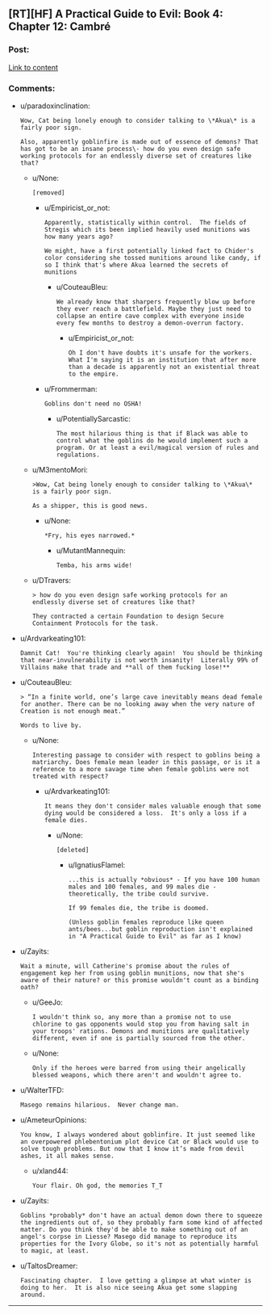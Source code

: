 ## [RT][HF] A Practical Guide to Evil: Book 4: Chapter 12: Cambré

### Post:

[Link to content](https://practicalguidetoevil.wordpress.com/2018/05/11/chapter-12-cambre/)

### Comments:

- u/paradoxinclination:
  ```
  Wow, Cat being lonely enough to consider talking to \*Akua\* is a fairly poor sign. 

  Also, apparently goblinfire is made out of essence of demons? That has got to be an insane process\- how do you even design safe working protocols for an endlessly diverse set of creatures like that?
  ```

  - u/None:
    ```
    [removed]
    ```

    - u/Empiricist_or_not:
      ```
      Apparently, statistically within control.  The fields of Stregis which its been implied heavily used munitions was how many years ago?

      We might, have a first potentially linked fact to Chider's color considering she tossed munitions around like candy, if so I think that's where Akua learned the secrets of munitions
      ```

      - u/CouteauBleu:
        ```
        We already know that sharpers frequently blow up before they ever reach a battlefield. Maybe they just need to collapse an entire cave complex with everyone inside every few months to destroy a demon-overrun factory.
        ```

        - u/Empiricist_or_not:
          ```
          Oh I don't have doubts it's unsafe for the workers. What I'm saying it is an institution that after more than a decade is apparently not an existential threat to the empire.
          ```

    - u/Frommerman:
      ```
      Goblins don't need no OSHA!
      ```

      - u/PotentiallySarcastic:
        ```
        The most hilarious thing is that if Black was able to control what the goblins do he would implement such a program. Or at least a evil/magical version of rules and regulations.
        ```

  - u/M3mentoMori:
    ```
    >Wow, Cat being lonely enough to consider talking to \*Akua\* is a fairly poor sign. 

    As a shipper, this is good news.
    ```

    - u/None:
      ```
      *Fry, his eyes narrowed.*
      ```

      - u/MutantMannequin:
        ```
        Temba, his arms wide!
        ```

  - u/DTravers:
    ```
    > how do you even design safe working protocols for an endlessly diverse set of creatures like that?

    They contracted a certain Foundation to design Secure Containment Protocols for the task.
    ```

- u/Ardvarkeating101:
  ```
  Damnit Cat!  You're thinking clearly again!  You should be thinking that near-invulnerability is not worth insanity!  Literally 99% of Villains make that trade and **all of them fucking lose!**
  ```

- u/CouteauBleu:
  ```
  > “In a finite world, one’s large cave inevitably means dead female for another. There can be no looking away when the very nature of Creation is not enough meat.”

  Words to live by.
  ```

  - u/None:
    ```
    Interesting passage to consider with respect to goblins being a matriarchy. Does female mean leader in this passage, or is it a reference to a more savage time when female goblins were not treated with respect?
    ```

    - u/Ardvarkeating101:
      ```
      It means they don't consider males valuable enough that some dying would be considered a loss.  It's only a loss if a female dies.
      ```

      - u/None:
        ```
        [deleted]
        ```

        - u/IgnatiusFlamel:
          ```
          ...this is actually *obvious* - If you have 100 human males and 100 females, and 99 males die - theoretically, the tribe could survive.

          If 99 females die, the tribe is doomed.

          (Unless goblin females reproduce like queen ants/bees...but goblin reproduction isn't explained in "A Practical Guide to Evil" as far as I know)
          ```

- u/Zayits:
  ```
  Wait a minute, will Catherine's promise about the rules of engagement kep her from using goblin munitions, now that she's aware of their nature? or this promise wouldn't count as a binding oath?
  ```

  - u/GeeJo:
    ```
    I wouldn't think so, any more than a promise not to use chlorine to gas opponents would stop you from having salt in your troops' rations. Demons and munitions are qualitatively different, even if one is partially sourced from the other.
    ```

  - u/None:
    ```
    Only if the heroes were barred from using their angelically blessed weapons, which there aren't and wouldn't agree to.
    ```

- u/WalterTFD:
  ```
  Masego remains hilarious.  Never change man.
  ```

- u/AmeteurOpinions:
  ```
  You know, I always wondered about goblinfire. It just seemed like an overpowered phlebentonium plot device Cat or Black would use to solve tough problems. But now that I know it’s made from devil ashes, it all makes sense.
  ```

  - u/xland44:
    ```
    Your flair. Oh god, the memories T_T
    ```

- u/Zayits:
  ```
  Goblins *probably* don't have an actual demon down there to squeeze the ingredients out of, so they probably farm some kind of affected matter. Do you think they'd be able to make something out of an angel's corpse in Liesse? Masego did manage to reproduce its properties for the Ivory Globe, so it's not as potentially harmful to magic, at least.
  ```

- u/TaltosDreamer:
  ```
  Fascinating chapter.  I love getting a glimpse at what winter is doing to her.  It is also nice seeing Akua get some slapping around.
  ```

---


